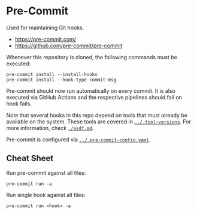 # Pre-Commit

Used for maintaining Git hooks.

- <https://pre-commit.com/>
- <https://github.com/pre-commit/pre-commit>

Whenever this repository is cloned, the following commands must be executed:

    pre-commit install --install-hooks
    pre-commit install --hook-type commit-msg

Pre-commit should now run automatically on every commit. It is also executed via
GitHub Actions and the respective pipelines should fail on hook fails.

Note that several hooks in this repo depend on tools that must already be
available on the system. These tools are covered in
[`../.tool-versions`](../.tool-versions). For more information, check
[`./asdf.md`](./asdf.md).

Pre-commit is configured via
[`../.pre-commit-config.yaml`](../.pre-commit-config.yaml).

## Cheat Sheet

Run pre-commit against all files:

    pre-commit run -a

Run single hook against all files:

    pre-commit run <hook> -a
